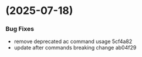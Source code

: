 #  (2025-07-18)


### Bug Fixes

* remove deprecated ac command usage 5cf4a82
* update after commands breaking change ab04f29



